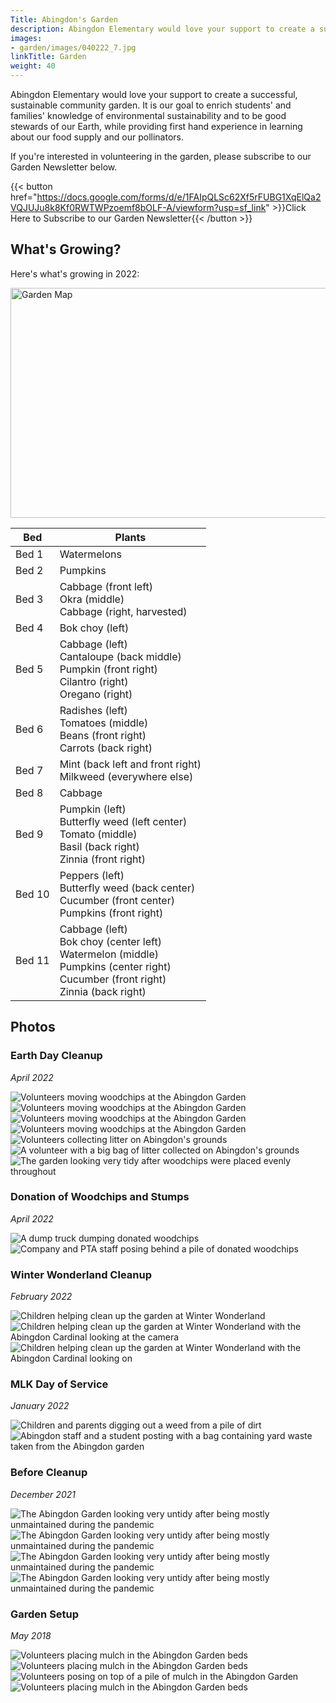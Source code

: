 ```yaml
---
Title: Abingdon's Garden
description: Abingdon Elementary would love your support to create a successful, sustainable community garden.
images:
- garden/images/040222_7.jpg
linkTitle: Garden
weight: 40
---
```


Abingdon Elementary would love your support to create a successful, sustainable community garden.  It is our goal to enrich students' and families' knowledge of environmental sustainability and to be good stewards of our Earth, while providing first hand experience in learning about our food supply and our pollinators.

If you're interested in volunteering in the garden, please subscribe to our Garden Newsletter below.

{{< button href="https://docs.google.com/forms/d/e/1FAIpQLSc62Xf5rFUBG1XqElQa2VQJUJu8k8Kf0RWTWPzoemf8bOLF-A/viewform?usp=sf_link" >}}Click Here to Subscribe to our Garden Newsletter{{< /button >}}

## What's Growing?

Here's what's growing in 2022:

<a href="images/garden-map.svg"><img src="images/garden-map.svg" width="736" height="368" alt="Garden Map"></a>

| Bed    | Plants |
| ------ | ------ |
| Bed 1  | Watermelons |
| Bed 2  | Pumpkins |
| Bed 3  | Cabbage (front left)<br>Okra (middle)<br>Cabbage (right, harvested) |
| Bed 4  | Bok choy (left) |
| Bed 5  | Cabbage (left)<br>Cantaloupe (back middle)<br>Pumpkin (front right)<br>Cilantro (right)<br>Oregano (right) |
| Bed 6  | Radishes (left)<br>Tomatoes (middle)<br>Beans (front right)<br>Carrots (back right) |
| Bed 7  | Mint (back left and front right)<br>Milkweed (everywhere else) |
| Bed 8  | Cabbage |
| Bed 9  | Pumpkin (left)<br>Butterfly weed (left center)<br>Tomato (middle)<br>Basil (back right)<br>Zinnia (front right) |
| Bed 10 | Peppers (left)<br>Butterfly weed (back center)<br>Cucumber (front center)<br>Pumpkins (front right) |
| Bed 11 | Cabbage (left)<br>Bok choy (center left)<br>Watermelon (middle)<br>Pumpkins (center right)<br>Cucumber (front right)<br>Zinnia (back right) |

## Photos

### Earth Day Cleanup
*April 2022*

![Volunteers moving woodchips at the Abingdon Garden](images/040222_1.jpg)
![Volunteers moving woodchips at the Abingdon Garden](images/040222_2.jpg)
![Volunteers moving woodchips at the Abingdon Garden](images/040222_3.jpg)
![Volunteers moving woodchips at the Abingdon Garden](images/040222_4.jpg)
![Volunteers collecting litter on Abingdon's grounds](images/040222_5.jpg)
![A volunteer with a big bag of litter collected on Abingdon's grounds](images/040222_6.jpg)
![The garden looking very tidy after woodchips were placed evenly throughout](images/040222_7.jpg)

### Donation of Woodchips and Stumps
*April 2022*

![A dump truck dumping donated woodchips](images/040122_1.jpg)
![Company and PTA staff posing behind a pile of donated woodchips](images/040122_2.jpg)

### Winter Wonderland Cleanup
*February 2022*

![Children helping clean up the garden at Winter Wonderland](images/1492609237989699590_2.jpg)
![Children helping clean up the garden at Winter Wonderland with the Abingdon Cardinal looking at the camera](images/IMG_2713.jpg)
![Children helping clean up the garden at Winter Wonderland with the Abingdon Cardinal looking on](images/IMG_2708.jpg)

### MLK Day of Service
*January 2022*

![Children and parents digging out a weed from a pile of dirt](images/IMG_1100.jpg)
![Abingdon staff and a student posting with a bag containing yard waste taken from the Abingdon garden](images/IMG_1116.jpg)

### Before Cleanup
*December 2021*

![The Abingdon Garden looking very untidy after being mostly unmaintained during the pandemic](images/IMG_6887.jpg)
![The Abingdon Garden looking very untidy after being mostly unmaintained during the pandemic](images/IMG_6899.jpg)
![The Abingdon Garden looking very untidy after being mostly unmaintained during the pandemic](images/IMG_6894.jpg)
![The Abingdon Garden looking very untidy after being mostly unmaintained during the pandemic](images/IMG_6898.jpg)

### Garden Setup
*May 2018*

![Volunteers placing mulch in the Abingdon Garden beds](images/995305229703925761_1.jpg)
![Volunteers placing mulch in the Abingdon Garden beds](images/995305229703925761_2.jpg)
![Volunteers posing on top of a pile of mulch in the Abingdon Garden](images/995305229703925761_3.jpg)
![Volunteers placing mulch in the Abingdon Garden beds](images/995305229703925761_4.jpg)